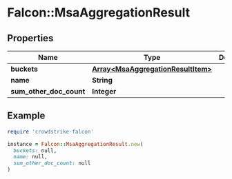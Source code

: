 # Falcon::MsaAggregationResult

## Properties

| Name | Type | Description | Notes |
| ---- | ---- | ----------- | ----- |
| **buckets** | [**Array&lt;MsaAggregationResultItem&gt;**](MsaAggregationResultItem.md) |  |  |
| **name** | **String** |  |  |
| **sum_other_doc_count** | **Integer** |  | [optional] |

## Example

```ruby
require 'crowdstrike-falcon'

instance = Falcon::MsaAggregationResult.new(
  buckets: null,
  name: null,
  sum_other_doc_count: null
)
```

